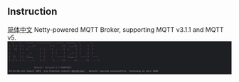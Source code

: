 ## Instruction
[简体中文](README.zh-CN.md)
Netty-powered MQTT Broker, supporting MQTT v3.1.1 and MQTT v5.
![start.png](start.png)



